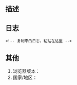 <!-- 
提交bug前，先看“帮助>脚本无效？”，绝大多数问题都是能直接解决的！！
提交bug前，先看“帮助>脚本无效？”，绝大多数问题都是能直接解决的！！
提交bug前，先看“帮助>脚本无效？”，绝大多数问题都是能直接解决的！！
直达链接：https://github.com/ipcjs/bilibili-helper/blob/user.js/bilibili_bangumi_area_limit_hack.md#%E8%84%9A%E6%9C%AC%E6%97%A0%E6%95%88
直达链接：https://github.com/ipcjs/bilibili-helper/blob/user.js/bilibili_bangumi_area_limit_hack.md#%E8%84%9A%E6%9C%AC%E6%97%A0%E6%95%88
直达链接：https://github.com/ipcjs/bilibili-helper/blob/user.js/bilibili_bangumi_area_limit_hack.md#%E8%84%9A%E6%9C%AC%E6%97%A0%E6%95%88
-->

## 描述
<!-- 描述你的问题 -->


## 日志

```
<!-- 复制来的日志，粘贴在这里 -->
```

<!-- 如果脚本崩溃, 连日志都不能导出Σ( ￣□￣||), 则把 控制台截图 放到下面 -->

## 其他

1. 浏览器版本：
2. 国家/地区：
